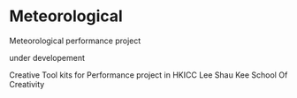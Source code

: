 Meteorological
==============

Meteorological performance project

under developement

Creative Tool kits for Performance project in HKICC Lee Shau Kee School Of Creativity
